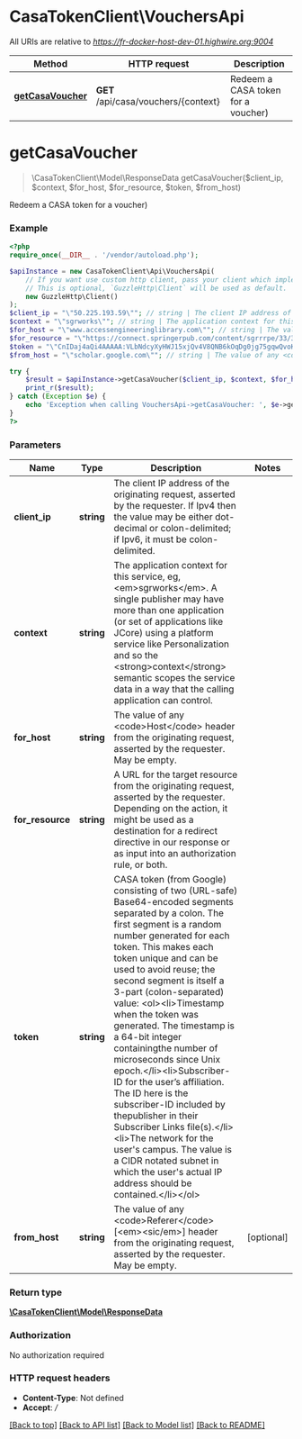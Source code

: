 # CasaTokenClient\VouchersApi

All URIs are relative to *https://fr-docker-host-dev-01.highwire.org:9004*

Method | HTTP request | Description
------------- | ------------- | -------------
[**getCasaVoucher**](VouchersApi.md#getCasaVoucher) | **GET** /api/casa/vouchers/{context} | Redeem a CASA token for a voucher)


# **getCasaVoucher**
> \CasaTokenClient\Model\ResponseData getCasaVoucher($client_ip, $context, $for_host, $for_resource, $token, $from_host)

Redeem a CASA token for a voucher)

### Example
```php
<?php
require_once(__DIR__ . '/vendor/autoload.php');

$apiInstance = new CasaTokenClient\Api\VouchersApi(
    // If you want use custom http client, pass your client which implements `GuzzleHttp\ClientInterface`.
    // This is optional, `GuzzleHttp\Client` will be used as default.
    new GuzzleHttp\Client()
);
$client_ip = "\"50.225.193.59\""; // string | The client IP address of the originating request, asserted by the requester. If Ipv4 then the value may be either dot-decimal or colon-delimited; if Ipv6, it must be colon-delimited.
$context = "\"sgrworks\""; // string | The application context for this service, eg, <em>sgrworks</em>. A single publisher may have more than one application (or set of applications like JCore) using a platform service like Personalization and so the <strong>context</strong> semantic scopes the service data in a way that the calling application can control.
$for_host = "\"www.accessengineeringlibrary.com\""; // string | The value of any <code>Host</code> header from the originating request, asserted by the requester. May be empty.
$for_resource = "\"https://connect.springerpub.com/content/sgrrrpe/33/3/184\""; // string | A URL for the target resource from the originating request, asserted by the requester. Depending on the action, it might be used as a destination for a redirect directive in our response or as input into an authorization rule, or both.
$token = "\"CnIDaj4aQi4AAAAA:VLbNdcyXyHWJ15xjQv4V8QNB6kOqDg0jg75gqwQvoKJVR3Fc2PG-M98Z0rOE3iJAwkd3PfbrR8zetQ\""; // string | CASA token (from Google) consisting of two (URL-safe) Base64-encoded segments separated by a colon. The first segment is a random number generated for each token. This makes each token unique and can be used to avoid reuse; the second segment is itself a 3-part (colon-separated) value: <ol><li>Timestamp when the token was generated. The timestamp is a 64-bit integer containingthe number of microseconds since Unix epoch.</li><li>Subscriber-ID for the user’s affiliation. The ID here is the subscriber-ID included by thepublisher in their Subscriber Links file(s).</li><li>The network for the user's campus. The value is a CIDR notated subnet in which the user's actual IP address should be contained.</li></ol>
$from_host = "\"scholar.google.com\""; // string | The value of any <code>Referer</code> [<em><sic/em>] header from the originating request, asserted by the requester. May be empty.

try {
    $result = $apiInstance->getCasaVoucher($client_ip, $context, $for_host, $for_resource, $token, $from_host);
    print_r($result);
} catch (Exception $e) {
    echo 'Exception when calling VouchersApi->getCasaVoucher: ', $e->getMessage(), PHP_EOL;
}
?>
```

### Parameters

Name | Type | Description  | Notes
------------- | ------------- | ------------- | -------------
 **client_ip** | **string**| The client IP address of the originating request, asserted by the requester. If Ipv4 then the value may be either dot-decimal or colon-delimited; if Ipv6, it must be colon-delimited. |
 **context** | **string**| The application context for this service, eg, &lt;em&gt;sgrworks&lt;/em&gt;. A single publisher may have more than one application (or set of applications like JCore) using a platform service like Personalization and so the &lt;strong&gt;context&lt;/strong&gt; semantic scopes the service data in a way that the calling application can control. |
 **for_host** | **string**| The value of any &lt;code&gt;Host&lt;/code&gt; header from the originating request, asserted by the requester. May be empty. |
 **for_resource** | **string**| A URL for the target resource from the originating request, asserted by the requester. Depending on the action, it might be used as a destination for a redirect directive in our response or as input into an authorization rule, or both. |
 **token** | **string**| CASA token (from Google) consisting of two (URL-safe) Base64-encoded segments separated by a colon. The first segment is a random number generated for each token. This makes each token unique and can be used to avoid reuse; the second segment is itself a 3-part (colon-separated) value: &lt;ol&gt;&lt;li&gt;Timestamp when the token was generated. The timestamp is a 64-bit integer containingthe number of microseconds since Unix epoch.&lt;/li&gt;&lt;li&gt;Subscriber-ID for the user’s affiliation. The ID here is the subscriber-ID included by thepublisher in their Subscriber Links file(s).&lt;/li&gt;&lt;li&gt;The network for the user&#39;s campus. The value is a CIDR notated subnet in which the user&#39;s actual IP address should be contained.&lt;/li&gt;&lt;/ol&gt; |
 **from_host** | **string**| The value of any &lt;code&gt;Referer&lt;/code&gt; [&lt;em&gt;&lt;sic/em&gt;] header from the originating request, asserted by the requester. May be empty. | [optional]

### Return type

[**\CasaTokenClient\Model\ResponseData**](../Model/ResponseData.md)

### Authorization

No authorization required

### HTTP request headers

 - **Content-Type**: Not defined
 - **Accept**: */*

[[Back to top]](#) [[Back to API list]](../../README.md#documentation-for-api-endpoints) [[Back to Model list]](../../README.md#documentation-for-models) [[Back to README]](../../README.md)

